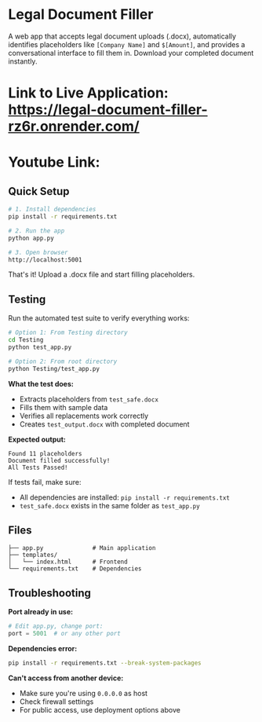 # Legal Document Filler

A web app that accepts legal document uploads (.docx), automatically identifies placeholders like `[Company Name]` and `$[Amount]`, and provides a conversational interface to fill them in. Download your completed document instantly.

# Link to Live Application: https://legal-document-filler-rz6r.onrender.com/

# Youtube Link:

## Quick Setup

```bash
# 1. Install dependencies
pip install -r requirements.txt

# 2. Run the app
python app.py

# 3. Open browser
http://localhost:5001
```

That's it! Upload a .docx file and start filling placeholders.

## Testing

Run the automated test suite to verify everything works:

```bash
# Option 1: From Testing directory
cd Testing
python test_app.py

# Option 2: From root directory
python Testing/test_app.py
```

**What the test does:**

- Extracts placeholders from `test_safe.docx`
- Fills them with sample data
- Verifies all replacements work correctly
- Creates `test_output.docx` with completed document

**Expected output:**

```
Found 11 placeholders
Document filled successfully!
All Tests Passed!
```

If tests fail, make sure:

- All dependencies are installed: `pip install -r requirements.txt`
- `test_safe.docx` exists in the same folder as `test_app.py`

## Files

```
├── app.py              # Main application
├── templates/
│   └── index.html      # Frontend
└── requirements.txt    # Dependencies
```

## Troubleshooting

**Port already in use:**

```python
# Edit app.py, change port:
port = 5001  # or any other port
```

**Dependencies error:**

```bash
pip install -r requirements.txt --break-system-packages
```

**Can't access from another device:**

- Make sure you're using `0.0.0.0` as host
- Check firewall settings
- For public access, use deployment options above

